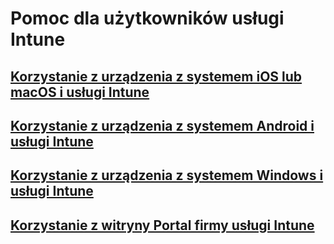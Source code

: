 # Pomoc dla użytkowników usługi Intune
## [Korzystanie z urządzenia z systemem iOS lub macOS i usługi Intune](using-your-ios-or-macOS-device-with-intune.md)
## [Korzystanie z urządzenia z systemem Android i usługi Intune](using-your-android-device-with-intune.md)
## [Korzystanie z urządzenia z systemem Windows i usługi Intune](using-your-windows-device-with-intune.md)
## [Korzystanie z witryny Portal firmy usługi Intune](using-the-intune-company-portal-website.md)


<!--HONumber=Jan17_HO4-->


